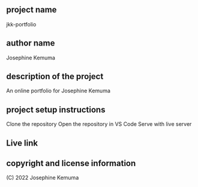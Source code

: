 
## project name
jkk-portfolio

## author name
Josephine Kemuma

## description of the project
An online portfolio for Josephine Kemuma

## project setup instructions
Clone the repository
Open the repository in VS Code
Serve with live server

## Live link


## copyright and license information
(C) 2022 Josephine Kemuma